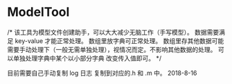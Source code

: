 # ModelTool

/*
 该工具为模型文件创建助手，可以大大减少无脑工作（手写模型）。
 数据需要满足 key-value 才能正常处理。
 数组里放字典可正常处理。
 数组里存其他数据可能需要手动处理下（一般无需单独处理），视情况而定。不影响其他数据的处理。
 可以单独处理字典中某个以小部分字典 改变传入值即可。
 */
 
 目前需要自己手动复制 log 日志 复制到对应的.h 和 .m 中。 2018-8-16
